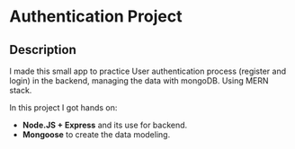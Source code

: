 # Authentication Project

## Description

I made this small app to practice User authentication process (register and login) in the backend, managing the data with mongoDB. Using MERN stack.

In this project I got hands on:

- **Node.JS + Express** and its use for backend.
- **Mongoose** to create the data modeling.
